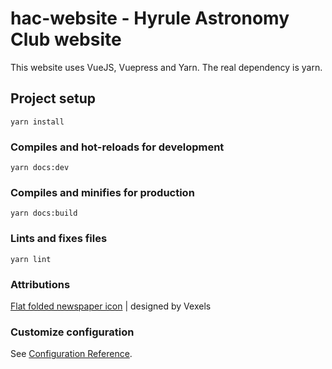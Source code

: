 # hac-website - Hyrule Astronomy Club website

This website uses VueJS, Vuepress and Yarn. The real dependency is yarn.

## Project setup
```
yarn install
```

### Compiles and hot-reloads for development
```
yarn docs:dev
```

### Compiles and minifies for production
```
yarn docs:build
```

### Lints and fixes files
```
yarn lint
```

### Attributions

[Flat folded newspaper icon](https://www.vexels.com/vectors/preview/130458/flat-folded-newspaper-icon) |  designed by Vexels

### Customize configuration
See [Configuration Reference](https://cli.vuejs.org/config/).
